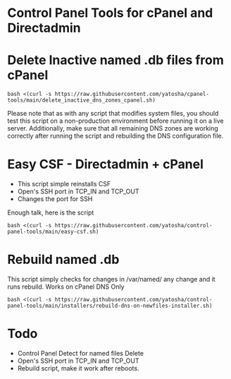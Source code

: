 # Control Panel Tools for cPanel and Directadmin

# Delete Inactive named .db files from cPanel

```
bash <(curl -s https://raw.githubusercontent.com/yatosha/cpanel-tools/main/delete_inactive_dns_zones_cpanel.sh)
````

Please note that as with any script that modifies system files, you should test this script on a non-production environment before running it on a live server. Additionally, make sure that all remaining DNS zones are working correctly after running the script and rebuilding the DNS configuration file.

# Easy CSF - Directadmin + cPanel
<ul>
  <li>This script simple reinstalls CSF</li>
<li>Open's SSH port in TCP_IN and TCP_OUT</li>
<li>Changes the port for SSH</li>
</ul>

Enough talk, here is the script
```
bash <(curl -s https://raw.githubusercontent.com/yatosha/control-panel-tools/main/easy-csf.sh)
````

# Rebuild named .db 
This script simply checks for changes in /var/named/ any change and it runs rebuild. Works on cPanel DNS Only
```
bash <(curl -s https://raw.githubusercontent.com/yatosha/control-panel-tools/main/installers/rebuild-dns-on-newfiles-installer.sh)
````

# Todo
<ul>
  <li>Control Panel Detect for named files Delete</li>
<li>Open's SSH port in TCP_IN and TCP_OUT</li>
<li>Rebuild script, make it work after reboots.</li>
</ul>
